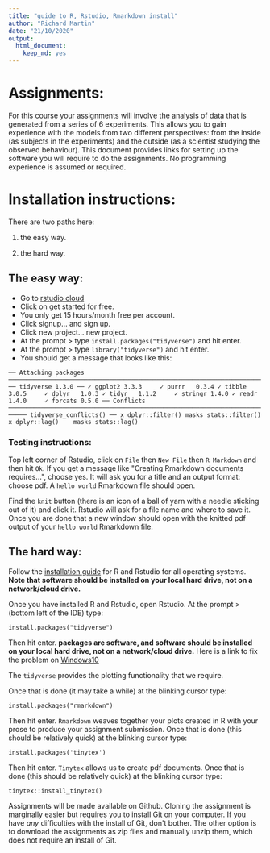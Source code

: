 ```yaml
---
title: "guide to R, Rstudio, Rmarkdown install"
author: "Richard Martin"
date: "21/10/2020"
output:
  html_document:
    keep_md: yes
---
```


# Assignments:

For this course your assignments will involve the analysis of data that is generated from a series of 6 experiments.  This allows you to gain experience with the models from two different perspectives: from the inside (as subjects in the experiments) and the outside (as a scientist studying the observed behaviour). This document provides links for setting up the software you will require to do the assignments. No programming experience is assumed or required. 

# Installation instructions:

There are two paths here:  

1) the easy way.

2) the hard way. 

## The easy way:

* Go to [rstudio cloud](https://rstudio.cloud/)
* Click on get started for free.
* You only get 15 hours/month free per account.
* Click signup... and sign up.
* Click new project... new project.
* At the prompt > type `install.packages("tidyverse")` and hit enter.
* At the prompt > type `library("tidyverse")` and hit enter.
* You should get a message that looks like this:

` ── Attaching packages ──────────────────────────────────────────────────────────────────────── tidyverse 1.3.0 ──
✓ ggplot2 3.3.3     ✓ purrr   0.3.4
✓ tibble  3.0.5     ✓ dplyr   1.0.3
✓ tidyr   1.1.2     ✓ stringr 1.4.0
✓ readr   1.4.0     ✓ forcats 0.5.0
── Conflicts ─────────────────────────────────────────────────────────────────────────── tidyverse_conflicts() ──
x dplyr::filter() masks stats::filter()
x dplyr::lag()    masks stats::lag() `

### Testing instructions:

Top left corner of Rstudio, click on `File` then `New File` then `R Markdown` and then hit `Ok`. If you get a message like "Creating Rmarkdown documents requires...", choose yes. It will ask you for a title and an output format: choose pdf.  A `hello world` Rmarkdown file should open. 

Find the `knit` button (there is an icon of a ball of yarn with a needle sticking out of it) and click it. Rstudio will ask for a file name and where to save it. Once you are done that a new window should open with the knitted pdf output of your `hello world` Rmarkdown file.

## The hard way:

Follow the [installation guide](https://techvidvan.com/tutorials/install-r/) for R and Rstudio for all operating systems.  **Note that software should be installed on your local hard drive, not on a network/cloud drive.** 

Once you have installed R and Rstudio, open Rstudio. At the prompt > (bottom left of the IDE) type:

    install.packages("tidyverse")

Then hit enter.  **packages are software, and software should be installed on your local hard drive, not on a network/cloud drive.** Here is a link to fix the problem on  [Windows10](https://medium.com/@ValidScience/how-to-fix-rstudios-package-installation-on-windows-10-c1e602bf3a1f)

The `tidyverse` provides the plotting functionality that we require.

Once that is done (it may take a while) at the blinking cursor type:

    install.packages("rmarkdown")

Then hit enter. `Rmarkdown` weaves together your plots created in R with your prose to produce your assignment submission. Once that is done (this should be relatively quick) at the blinking cursor type:

    install.packages('tinytex')

Then hit enter. `Tinytex` allows us to create pdf documents.  Once that is done (this should be relatively quick) at the blinking cursor type:

    tinytex::install_tinytex()
    
Assignments will be made available on Github.  Cloning the assignment is marginally easier but requires you to install [Git](https://git-scm.com/downloads) on your computer.  If you have *any* difficulties with the install of Git, don't bother.  The other option is to download the assignments as zip files and manually unzip them, which does not require an install of Git.

 

